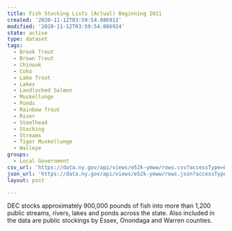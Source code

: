 ```yaml
---
title: Fish Stocking Lists (Actual) Beginning 2011
created: '2020-11-12T03:59:54.086913'
modified: '2020-11-12T03:59:54.086924'
state: active
type: dataset
tags:
  - Brook Trout
  - Brown Trout
  - Chinook
  - Coho
  - Lake Trout
  - Lakes
  - Landlocked Salmon
  - Muskellunge
  - Ponds
  - Rainbow Trout
  - River
  - Steelhead
  - Stocking
  - Streams
  - Tiger Muskellunge
  - Walleye
groups:
  - Local Government
csv_url: 'https://data.ny.gov/api/views/e52k-ymww/rows.csv?accessType=DOWNLOAD'
json_url: 'https://data.ny.gov/api/views/e52k-ymww/rows.json?accessType=DOWNLOAD'
layout: post

---
```

DEC stocks approximately 900,000 pounds of fish into more than 1,200 public streams, rivers, lakes and ponds across the state. Also included in the data are public stockings by Essex, Onondaga and Warren counties.
